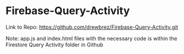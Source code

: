 # Firebase-Query-Activity

Link to Repo: https://github.com/drewbrez/Firebase-Query-Activity.git

Note: app.js and index.html files with the necessary code is within the Firestore Query Activity folder in Github
